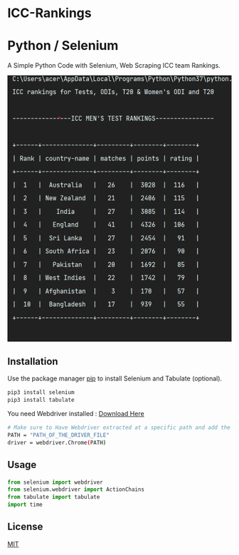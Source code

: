 # ICC-Rankings

# Python / Selenium

A Simple Python Code with Selenium, Web Scraping ICC team Rankings.


![Test Demo](preview.png)

## Installation

Use the package manager [pip](https://pip.pypa.io/en/stable/) to install Selenium and Tabulate (optional).

```bash
pip3 install selenium
pip3 install tabulate
```

You need Webdriver installed : [Download Here](https://sites.google.com/a/chromium.org/chromedriver/downloads)

```bash
# Make sure to Have Webdriver extracted at a specific path and add the path
PATH = "PATH_OF_THE_DRIVER_FILE"
driver = webdriver.Chrome(PATH)
```

## Usage

```python
from selenium import webdriver
from selenium.webdriver import ActionChains
from tabulate import tabulate
import time
```
## License

[MIT](https://choosealicense.com/licenses/mit/)
